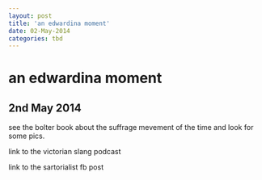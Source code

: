 ```yaml
---
layout: post
title: 'an edwardina moment'
date: 02-May-2014
categories: tbd
---
```


# an edwardina moment

## 2nd May 2014

see the bolter book about the suffrage mevement of the time and look for some pics.

link to the victorian slang podcast

link to the sartorialist fb post
